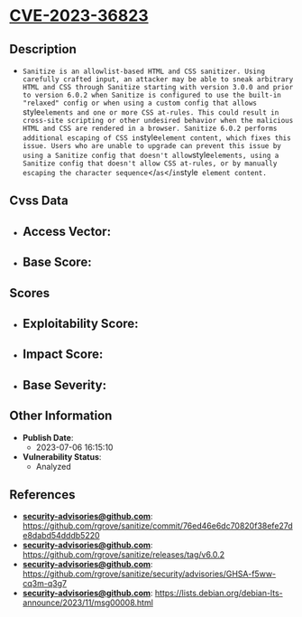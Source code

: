 
# [CVE-2023-36823](https://github.com/rgrove/sanitize/commit/76ed46e6dc70820f38efe27de8dabd54dddb5220)

## Description

- `Sanitize is an allowlist-based HTML and CSS sanitizer. Using carefully crafted input, an attacker may be able to sneak arbitrary HTML and CSS through Sanitize starting with version 3.0.0 and prior to version 6.0.2 when Sanitize is configured to use the built-in "relaxed" config or when using a custom config that allows `style` elements and one or more CSS at-rules. This could result in cross-site scripting or other undesired behavior when the malicious HTML and CSS are rendered in a browser. Sanitize 6.0.2 performs additional escaping of CSS in `style` element content, which fixes this issue. Users who are unable to upgrade can prevent this issue by using a Sanitize config that doesn't allow `style` elements, using a Sanitize config that doesn't allow CSS at-rules, or by manually escaping the character sequence `</` as `<\/` in `style` element content.`

## Cvss Data

- **Access Vector**:
  - 
- **Base Score**:
  - 

## Scores

- **Exploitability Score**:
  - 
- **Impact Score**:
  - 
- **Base Severity**:
  - 

## Other Information

- **Publish Date**:
  - 2023-07-06 16:15:10
- **Vulnerability Status**:
  - Analyzed

## References

- **security-advisories@github.com**: https://github.com/rgrove/sanitize/commit/76ed46e6dc70820f38efe27de8dabd54dddb5220
- **security-advisories@github.com**: https://github.com/rgrove/sanitize/releases/tag/v6.0.2
- **security-advisories@github.com**: https://github.com/rgrove/sanitize/security/advisories/GHSA-f5ww-cq3m-q3g7
- **security-advisories@github.com**: https://lists.debian.org/debian-lts-announce/2023/11/msg00008.html
